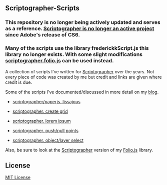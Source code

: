 Scriptographer-Scripts
------

### This repository is no longer being actively updated and serves as a reference. [Scriptographer is no longer an active project](http://scriptographer.org/news/the-future-of-scriptographer-is-paper-js/) since Adobe's release of CS6.

### Many of the scripts use the library frederickkScript.js this library no longer exists. With some slight modifications  [scriptographer.folio.js](https://github.com/frederickk/folio.js/blob/5a430ad4adc37e9f6d907a42d10a6ab81fb6d41e/distribution/scriptographer.folio.js) can be used instead.

A collection of scripts I've written for [Scriptographer](http://www.scriptographer.org/) over the years. Not every piece of code was created by me but credit and links are given where credit is due.

Some of the scripts I've documented/discussed in more detail on my [blog](http://blog.kennethfrederick.de/search/label/scriptographer).


- [scriptographer/paperjs. lissajous](http://blog.kennethfrederick.de/2013/01/scriptographerpaperjs-lissajous.html)

- [scriptographer. create grid](http://blog.kennethfrederick.de/2012/02/scriptographer-create-grid.html)

- [scriptographer. lorem ipsum](http://kenfrederick.blogspot.com/2011/06/scriptographer-lorem-ipsum.html)

- [scriptographer. push/pull points](http://kenfrederick.blogspot.com/2011/01/scriptographer-pushpull-points.html)

- [scriptographer. object/layer select](http://kenfrederick.blogspot.com/2009/06/scriptographer-objectlayer-select.html)


Also, be sure to look at the [Scriptographer](http://www.scriptographer.org/) version of my [Folio.js](github.com/frederickk/folio.js) library.


License
------
[MIT License](http://en.wikipedia.org/wiki/MIT_License)

